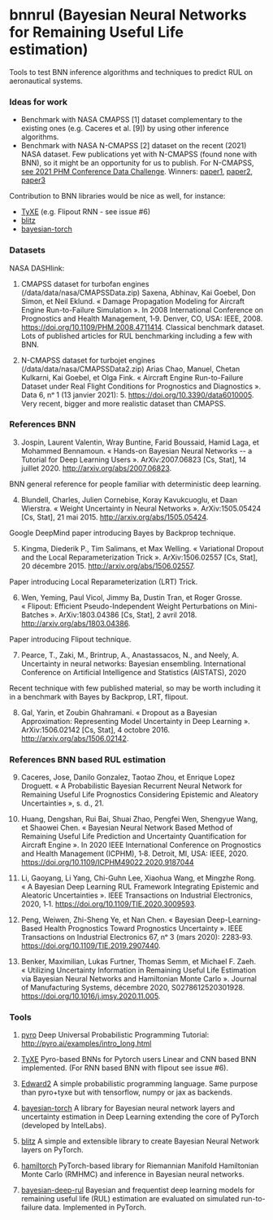 # bnnrul (Bayesian Neural Networks for Remaining Useful Life estimation)

Tools to test BNN inference algorithms and techniques to predict RUL on aeronautical systems.

### Ideas for work
- Benchmark with NASA CMAPSS [1] dataset complementary to the existing ones (e.g. Caceres et al. [9]) by using other inference algorithms.
- Benchmark with NASA N-CMAPSS [2] dataset on the recent (2021) NASA dataset. 
    Few publications yet with N-CMAPSS (found none with BNN), so it might be an opportunity for us to publish.
    For N-CMAPSS, [see 2021 PHM Conference Data Challenge](https://data.phmsociety.org/2021-phm-conference-data-challenge/). Winners: [paper1](https://papers.phmsociety.org/index.php/phmconf/article/view/3108), [paper2](https://papers.phmsociety.org/index.php/phmconf/article/view/3109), [paper3](https://papers.phmsociety.org/index.php/phmconf/article/view/3110)

Contribution to BNN libraries would be nice as well, for instance: 
- [TyXE](https://github.com/TyXe-BDL/TyXe) (e.g. Flipout RNN - see issue #6) 
- [blitz](https://github.com/piEsposito/blitz-bayesian-deep-learning)
- [bayesian-torch](https://github.com/IntelLabs/bayesian-torch#installing-bayesian-torch)

### Datasets

NASA DASHlink:

1) CMAPSS dataset for turbofan engines (/data/data/nasa/CMAPSSData.zip)
Saxena, Abhinav, Kai Goebel, Don Simon, et Neil Eklund. « Damage Propagation Modeling for Aircraft Engine Run-to-Failure Simulation ». In 2008 International Conference on Prognostics and Health Management, 1‑9. Denver, CO, USA: IEEE, 2008. https://doi.org/10.1109/PHM.2008.4711414.
Classical benchmark dataset. Lots of published articles for RUL benchmarking including a few with BNN.

2) N-CMAPSS dataset for turbojet engines (/data/data/nasa/CMAPSSData2.zip)
Arias Chao, Manuel, Chetan Kulkarni, Kai Goebel, et Olga Fink. « Aircraft Engine Run-to-Failure Dataset under Real Flight Conditions for Prognostics and Diagnostics ». Data 6, nᵒ 1 (13 janvier 2021): 5. https://doi.org/10.3390/data6010005.
Very recent, bigger and more realistic dataset than CMAPSS.


### References BNN

3) Jospin, Laurent Valentin, Wray Buntine, Farid Boussaid, Hamid Laga, et Mohammed Bennamoun. « Hands-on Bayesian Neural Networks -- a Tutorial for Deep Learning Users ». ArXiv:2007.06823 [Cs, Stat], 14 juillet 2020. http://arxiv.org/abs/2007.06823.

BNN general reference for people familiar with deterministic deep learning.

4) Blundell, Charles, Julien Cornebise, Koray Kavukcuoglu, et Daan Wierstra. « Weight Uncertainty in Neural Networks ». ArXiv:1505.05424 [Cs, Stat], 21 mai 2015. http://arxiv.org/abs/1505.05424.

Google DeepMind paper introducing Bayes by Backprop technique.

5) Kingma, Diederik P., Tim Salimans, et Max Welling. « Variational Dropout and the Local Reparameterization Trick ». ArXiv:1506.02557 [Cs, Stat], 20 décembre 2015. http://arxiv.org/abs/1506.02557.

Paper introducing Local Reparameterization (LRT) Trick.

6) Wen, Yeming, Paul Vicol, Jimmy Ba, Dustin Tran, et Roger Grosse. « Flipout: Efficient Pseudo-Independent Weight Perturbations on Mini-Batches ». ArXiv:1803.04386 [Cs, Stat], 2 avril 2018. http://arxiv.org/abs/1803.04386.

Paper introducing Flipout technique.

7) Pearce, T., Zaki, M., Brintrup, A., Anastassacos, N., and Neely, A. Uncertainty in neural networks: Bayesian
ensembling. International Conference on Artificial Intelligence and Statistics (AISTATS), 2020

Recent technique with few published material, so may be worth including it in a benchmark with Bayes by Backprop, LRT, flipout. 

8) Gal, Yarin, et Zoubin Ghahramani. « Dropout as a Bayesian Approximation: Representing Model Uncertainty in Deep Learning ». ArXiv:1506.02142 [Cs, Stat], 4 octobre 2016. http://arxiv.org/abs/1506.02142.


### References BNN based RUL estimation
9) Caceres, Jose, Danilo Gonzalez, Taotao Zhou, et Enrique Lopez Droguett. « A Probabilistic Bayesian Recurrent Neural Network for Remaining Useful Life Prognostics Considering Epistemic and Aleatory Uncertainties », s. d., 21.

10) Huang, Dengshan, Rui Bai, Shuai Zhao, Pengfei Wen, Shengyue Wang, et Shaowei Chen. « Bayesian Neural Network Based Method of Remaining Useful Life Prediction and Uncertainty Quantification for Aircraft Engine ». In 2020 IEEE International Conference on Prognostics and Health Management (ICPHM), 1‑8. Detroit, MI, USA: IEEE, 2020. https://doi.org/10.1109/ICPHM49022.2020.9187044

11) Li, Gaoyang, Li Yang, Chi-Guhn Lee, Xiaohua Wang, et Mingzhe Rong. « A Bayesian Deep Learning RUL Framework Integrating Epistemic and Aleatoric Uncertainties ». IEEE Transactions on Industrial Electronics, 2020, 1‑1. https://doi.org/10.1109/TIE.2020.3009593.

12) Peng, Weiwen, Zhi-Sheng Ye, et Nan Chen. « Bayesian Deep-Learning-Based Health Prognostics Toward Prognostics Uncertainty ». IEEE Transactions on Industrial Electronics 67, nᵒ 3 (mars 2020): 2283‑93. https://doi.org/10.1109/TIE.2019.2907440.

13)  Benker, Maximilian, Lukas Furtner, Thomas Semm, et Michael F. Zaeh. « Utilizing Uncertainty Information in Remaining Useful Life Estimation via Bayesian Neural Networks and Hamiltonian Monte Carlo ». Journal of Manufacturing Systems, décembre 2020, S0278612520301928. https://doi.org/10.1016/j.jmsy.2020.11.005.


### Tools
1) [pyro](https://pyro.ai/) Deep Universal Probabilistic Programming
Tutorial: http://pyro.ai/examples/intro_long.html

2) [TyXE](https://github.com/TyXe-BDL/TyXe) Pyro-based BNNs for Pytorch users
Linear and CNN based BNN implemented.
(For RNN based BNN with flipout see issue #6).

3) [Edward2](https://github.com/google/edward2)
A simple probabilistic programming language. Same purpose than pyro+tyxe but with tensorflow, numpy or jax as backends.

4) [bayesian-torch](https://github.com/IntelLabs/bayesian-torch#installing-bayesian-torch)
A library for Bayesian neural network layers and uncertainty estimation in Deep Learning extending the core of PyTorch (developed by IntelLabs).

5) [blitz](https://github.com/piEsposito/blitz-bayesian-deep-learning)
A simple and extensible library to create Bayesian Neural Network layers on PyTorch. 

6) [hamiltorch](https://github.com/AdamCobb/hamiltorch)
PyTorch-based library for Riemannian Manifold Hamiltonian Monte Carlo (RMHMC) and inference in Bayesian neural networks.

7) [bayesian-deep-rul](https://github.com/kkangshen/bayesian-deep-rul)
Bayesian and frequentist deep learning models for remaining useful life (RUL) estimation are evaluated on simulated run-to-failure data. Implemented in PyTorch.




